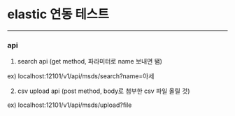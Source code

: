 # elastic 연동 테스트

---

### api 

1. search api (get method, 파라미터로 name 보내면 됌)

ex) localhost:12101/v1/api/msds/search?name=아세


2. csv upload api (post method, body로 첨부한 csv 파일 올릴 것)

ex) localhost:12101/v1/api/msds/upload?file



